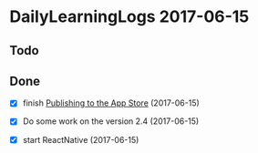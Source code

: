 # DailyLearningLogs  2017-06-15

## Todo

## Done

- [x]  finish [Publishing to the App Store](https://videos.raywenderlich.com/courses/71-publishing-to-the-app-store/lessons/1)  (2017-06-15)

- [x] Do some work on the version 2.4 (2017-06-15)

- [x] start ReactNative (2017-06-15)


